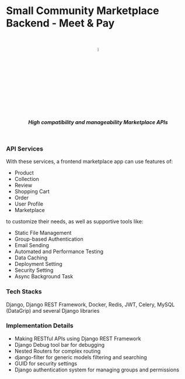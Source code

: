 # Small Community Marketplace Backend - Meet & Pay

<br>

<p align="center"><img src="https://media.giphy.com/media/hvRJCLFzcasrR4ia7z/giphy.gif" width="5%"><br><em><b>High compatibility and manageability Marketplace APIs</b></em></p>

<br>

### API Services
With these services, a frontend marketplace app can use features of:
* Product
* Collection
* Review
* Shopping Cart
* Order
* User Profile
* Marketplace

to customize their needs, as well as supportive tools like:
* Static File Management
* Group-based Authentication
* Email Sending
* Automated and Performance Testing
* Data Caching
* Deployment Setting
* Security Setting
* Async Background Task


### Tech Stacks
Django, Django REST Framework, Docker, Redis, JWT, Celery, MySQL (DataGrip) and several Django libraries

### Implementation Details

* Making RESTful APIs using Django REST Framework
* Django Debug tool bar for debugging
* Nested Routers for complex routing
* django-filter for generic models filtering and searching
* GUID for security settings
* Django authentication system for managing groups and permissions
